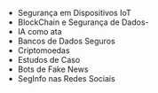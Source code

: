 - Segurança em Dispositivos IoT
- BlockChain e Segurança de Dados-
- IA como ata
- Bancos de Dados Seguros
- Criptomoedas
- Estudos de Caso
- Bots de Fake News
- SegInfo nas Redes Sociais
